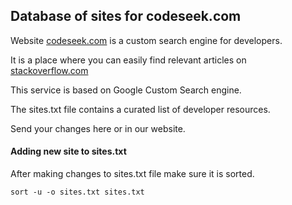 ## Database of sites for codeseek.com

Website [codeseek.com](http://codeseek.com/) is a custom search engine for developers.

It is a place where you can easily find relevant articles on [stackoverflow.com](https://stackoverflow.com/)

This service is based on Google Custom Search engine.

The sites.txt file contains a curated list of developer resources.

Send your changes here or in our website.


#### Adding new site to sites.txt

After making changes to sites.txt file make sure it is sorted.

```
sort -u -o sites.txt sites.txt
```
